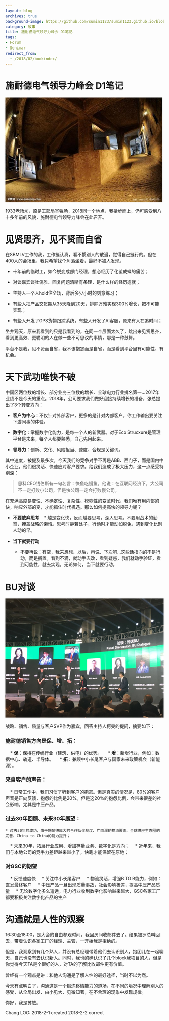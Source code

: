 ```yaml
---
layout: blog
archives: true
background-image: https://github.com/sumin1123/sumin1123.github.io/blob/master/style/images/20180110/2078800214.jpg?raw=true
category: 故事
title: 施耐德电气领导力峰会 D1笔记
tags:
- Forum
- Senimar
redirect_from:
  - /2018/02/bookindex/
---
```



# 施耐德电气领导力峰会 D1笔记

![](https://github.com/sumin1123/sumin1123.github.io/blob/master/style/images/20180110/u=4048770817,1153109273&fm=200&gp=0.jpg?raw=true)

1933老场坊，原是工部局宰牲场，2018同一个地点，我拾步而上，仍可感受到八十多年前的风貌，施耐德电气领导力峰会在此召开。


# 见贤思齐，见不贤而自省

在SBMLV工作的我，工作挺认真，看不惯别人的散漫，觉得自己挺行的。但在400人的会场里，我只希望找个角落坐着，最好不被人发现。

* 十年前的临时工，如今蜕变成部门经理，想必经历了化茧成蝶的痛苦；

* 对谈嘉宾谈吐儒雅、回复问题清晰有条理，是什么样的经历造就；

* 主持人一个人hold住全场，背后多少小时的刻意练习；

* 有些人把产品交货期从35天降到20天，排除万难实现300%增长，把不可能实现；

* 有些人开发了GPS货物跟踪系统，有些人开发了AI客服，原来有人在追时间；


坐井观天，原来我看到的只是我看到的，在同一个层面太久了，跳出来见贤思齐，看到更高效、更聪明的人在做一些不可思议的事情，那是一种鼓舞。

平台不是我，见不贤而自省，我不该抱怨而是自省，而是看到平台里有可能性、有机会。


# 天下武功唯快不破

中国区两位数的增长、部分业务三位数的增长、全球电力行业排名第一...2017年业绩不是今天的重点。2018年，公司要求我们做好迎接持续增长的准备，张总提出了3个转变方向：

* **客户为中心**：不仅针对外部客户，更多的是针对内部客户，你工作输出要关注下游同事的体验。

* **数字化**：掌握数字化能力，是每一个人的新武器。对于Eco Strucxure是管理平台是未来，每个人都要熟悉，自己先用起来。

* **领导力**：创新、文化、风险担当、速度、合规是关键词。

其中速度，被提及最多次。今天我们的竞争对手不再是ABB、西门子，而是国内中小企业，他们很灵活、快速应对客户要求。给我们造成了极大压力，这一点感受特别深：

> 思科CEO钱伯斯有一句名言：快鱼吃慢鱼。他说：在互联网经济下，大公司不一定打败小公司，但是快公司一定会打败慢公司。


在充满高度易变性、不确定性、复杂性、模糊性的变革时代，我们唯有用内部的快，响应外部的变，才能抓住时代机遇。那么如何提高快的领导力呢？

* **不要放弃思考**
    * 越是变化快，反而越要思考，深入思考。不要用战术的勤奋，掩盖战略的懒惰。思考时静若处子，行动时才能动如脱兔，遇到变化比别人动的早。
    
* **当下就要行动**
    * 不要再说：有空，我来想想、以后，再说、下次吧...这些话指向的不是行动，而是搁置。看到不满，就动手去改，看到疑惑，我们就动手验证，看到可能性，就去实现，无论如何，当下就要行动。

# BU对谈

![](https://github.com/sumin1123/sumin1123.github.io/blob/master/style/images/20180110/1654983458.jpg?raw=true)

战略、销售、质量与客户SVP作为嘉宾，回答主持人柯旻的提问，摘要如下：

### 施耐德销售方向是保、增、拓：
    
    * **保**：保持在传统行业（建筑、供电）的优势。
    
    * **增**：新增行业，例如：数据中心、轨道、半导体。
    
    * **拓**：兼顾中小长尾客户与国家未来政策机会（新能源）。



### 来自客户的声音：
    
    * 日常工作中，我们习惯了听到客户的抱怨。但是真实的情况是，80%的客户声音是正向反馈，抱怨的比例是20%。但是这20%的抱怨比例，会带来很差的社会影响。尤其是中压产品。

### 过去30年回顾、未来30年展望：

    * 过去30年的成功，由于施耐德庞大的合作伙伴制度、广而深的物流覆盖、全球供应生态圈的完善、China to China的能力提升；
    
    * 未来30年，拓展行业应用、增加存量业务、数字化是方向；
    
    * 近年来，我们与本地公司的竞争力差距越来越小了，快跑才能保留在原地；


### 对GSC的期望
    
    * 反馈速度快
    
    * 关注中小长尾客户
    
    * 物流灵活，增强B TO B能力，例如：直发最终客户
    
    * 中压产品一旦出现质量事故，社会影响极差，提高中压产品质量
    
    * 无论数字化多么遥远，电力行业收到数字化影响越来越大，GSC各家工厂都要积极关注数字化产品的生产

# 沟通就是人性的观察

16:30至18:00，是大会的自由参观时间，我回房间收邮件去了。结果被罗总叫回去，带着认识各家工厂的经理、主管，一开始我是拒绝的。

但是，我观察到有几个熟人，并没有总经理带着他们去认识别人，抱团儿在一起聊天，自己也没有去认识新人。同时，我也的确认识了几个block我项目的人，但是你觉得今天TA是个很好的人，对TA的了解比收邮件更有价值。

曾经有一个观点是讲：和他人沟通是了解人性的最好途径，当时不以为然。

今天有点明白了，沟通这是一个锻炼移情能力的道场，在不同的境况中理解别人的感受，从全局出发、由小见大、见微知著，在不合理的现象中发现规律。

你好，我是苏敏。


Chang LOG: 2018-2-1 created
2018-2-2 correct
